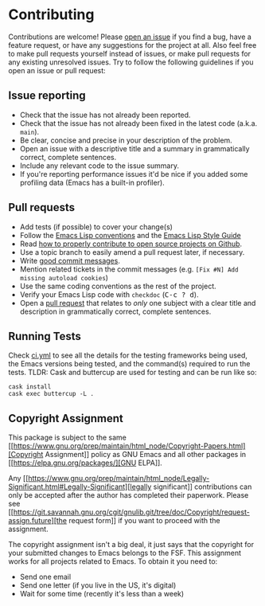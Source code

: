 # Contributing

Contributions are welcome! Please [open an issue][1]
if you find a bug, have a feature request, or have any suggestions for
the project at all.
Also feel free to make pull requests yourself instead of issues,
or make pull requests for any existing unresolved issues.
Try to follow the following guidelines if you open an issue or pull request:

## Issue reporting

* Check that the issue has not already been reported.
* Check that the issue has not already been fixed in the latest code
  (a.k.a. `main`).
* Be clear, concise and precise in your description of the problem.
* Open an issue with a descriptive title and a summary in grammatically correct,
  complete sentences.
* Include any relevant code to the issue summary.
* If you're reporting performance issues it'd be nice if you added some profiling data (Emacs has a built-in profiler).

## Pull requests

* Add tests (if possible) to cover your change(s)
* Follow the [Emacs Lisp conventions](https://www.gnu.org/software/emacs/manual/html_node/elisp/Tips.html) and the [Emacs Lisp Style Guide](https://github.com/bbatsov/emacs-lisp-style-guide)
* Read [how to properly contribute to open source projects on Github][2].
* Use a topic branch to easily amend a pull request later, if necessary.
* Write [good commit messages][3].
* Mention related tickets in the commit messages (e.g. `[Fix #N] Add missing autoload cookies`)
* Use the same coding conventions as the rest of the project.
* Verify your Emacs Lisp code with `checkdoc` (<kbd>C-c ? d</kbd>).
* Open a [pull request][4] that relates to *only* one subject with a clear title
  and description in grammatically correct, complete sentences.

## Running Tests
Check [ci.yml][5] to see all the details for the testing frameworks being used, the Emacs versions being tested, and the command(s) required to run the tests. 
TLDR: Cask and buttercup are used for testing and can be run like so:

```
cask install
cask exec buttercup -L .
```

## Copyright Assignment
This package is subject to the same [[https://www.gnu.org/prep/maintain/html_node/Copyright-Papers.html][Copyright Assignment]] policy as
GNU Emacs and all other packages in [[https://elpa.gnu.org/packages/][GNU ELPA]].

Any [[https://www.gnu.org/prep/maintain/html_node/Legally-Significant.html#Legally-Significant][legally significant]] contributions can only be accepted after the
author has completed their paperwork.  Please see [[https://git.savannah.gnu.org/cgit/gnulib.git/tree/doc/Copyright/request-assign.future][the request form]] if
you want to proceed with the assignment.

The copyright assignment isn't a big deal, it just says that the
copyright for your submitted changes to Emacs belongs to the FSF.
This assignment works for all projects related to Emacs.  To obtain it
you need to:
* Send one email
* Send one letter (if you live in the US, it's digital)
* Wait for some time (recently it's less than a week)

[1]: https://github.com/trevorpogue/topspace/issues
[2]: http://gun.io/blog/how-to-github-fork-branch-and-pull-request
[3]: http://tbaggery.com/2008/04/19/a-note-about-git-commit-messages.html
[4]: https://help.github.com/articles/using-pull-requests
[5]: https://github.com/trevorpogue/topspace/blob/main/.github/workflows/ci.yml
